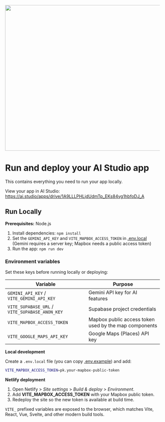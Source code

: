 <div align="center">
<img width="1200" height="475" alt="GHBanner" src="https://github.com/user-attachments/assets/0aa67016-6eaf-458a-adb2-6e31a0763ed6" />
</div>

# Run and deploy your AI Studio app

This contains everything you need to run your app locally.

View your app in AI Studio: https://ai.studio/apps/drive/1A9LLLPHLjdUdmTp_EKs84vg1hbfoDJ_A

## Run Locally

**Prerequisites:**  Node.js


1. Install dependencies:
   `npm install`
2. Set the `GEMINI_API_KEY` and `VITE_MAPBOX_ACCESS_TOKEN` in [.env.local](.env.local) (Gemini requires a server key; Mapbox needs a public access token)
3. Run the app:
   `npm run dev`

### Environment variables

Set these keys before running locally or deploying:

| Variable | Purpose |
| --- | --- |
| `GEMINI_API_KEY` / `VITE_GEMINI_API_KEY` | Gemini API key for AI features |
| `VITE_SUPABASE_URL` / `VITE_SUPABASE_ANON_KEY` | Supabase project credentials |
| `VITE_MAPBOX_ACCESS_TOKEN` | Mapbox public access token used by the map components |
| `VITE_GOOGLE_MAPS_API_KEY` | Google Maps (Places) API key |

**Local development**

Create a `.env.local` file (you can copy [.env.example](.env.example)) and add:

```bash
VITE_MAPBOX_ACCESS_TOKEN=pk.your-mapbox-public-token
```

**Netlify deployment**

1. Open Netlify > *Site settings* > *Build & deploy* > *Environment*.
2. Add **VITE_MAPBOX_ACCESS_TOKEN** with your Mapbox public token.
3. Redeploy the site so the new token is available at build time.

`VITE_` prefixed variables are exposed to the browser, which matches Vite, React, Vue, Svelte, and other modern build tools.

